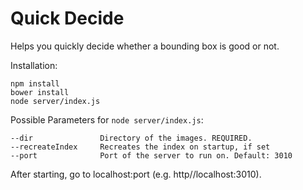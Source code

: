 # Quick Decide

Helps you quickly decide whether a bounding box is good or not.

Installation:

```
npm install
bower install
node server/index.js
```

Possible Parameters for `node server/index.js`:

```
--dir               Directory of the images. REQUIRED.
--recreateIndex     Recreates the index on startup, if set
--port              Port of the server to run on. Default: 3010
```

After starting, go to localhost:port (e.g. http//localhost:3010).